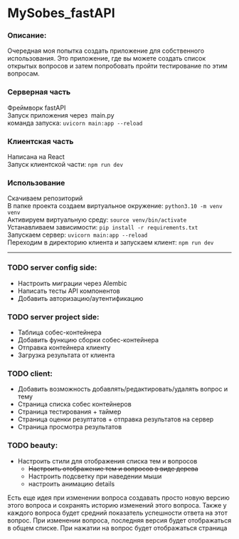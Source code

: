 # MySobes_fastAPI
### Описание:
Очередная моя попытка создать приложение для собственного использования. Это приложение, где вы можете создать список открытых вопросов и затем попробовать пройти тестирование по этим вопросам.

### Серверная часть
Фреймворк fastAPI  
Запуск приложения через  main.py  
команда запуска: `uvicorn main:app --reload`  

### Клиентская часть
Написана на React  
Запуск клиентской  части: `npm run dev`  

### Использование
Скачиваем репозиторий  
В папке проекта создаем виртуальное окружение: `python3.10 -m venv venv`  
Активируем виртуальную среду: `source venv/bin/activate`  
Устанавливаем зависимости: `pip install -r requirements.txt`  
Запускаем сервер: `uvicorn main:app --reload`  
Переходим в директорию клиента и запускаем клиент: `npm run dev`

---

### TODO server сonfig side:
- Настроить миграции через Alembic
- Написать тесты API компонентов
- Добавить авторизацию/аутентификацию

### TODO server project side:
- Таблица собес-контейнера
- Добавить функцию сборки собес-контейнера
- Отправка контейнера клиенту
- Загрузка результата от клиента

### TODO client:

- Добавить возможность добавлять/редактировать/удалять вопрос и тему
- Страница списка собес контейнеров
- Страница тестирования + таймер
- Страница оценки резултатов + отправка результатов на сервер
- Страница просмотра результатов 

### TODO beauty:
- Настроить стили для отображения списка тем и вопросов
  - ~~Настроить отображение тем и вопросов в виде дерева~~
  - Настроить подсветку при наведении мыши
  - настроить анимацию details


Есть еще идея при изменении вопроса создавать просто новую версию этого вопроса и сохранять историю изменений этого вопроса. 
Также у каждого вопроса будет средний показатель успешности ответа на этот вопрос. При изменении вопроса, последняя версия будет отображаться в общем списке. При нажатии на вопрос будет отображаться страница 